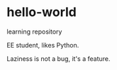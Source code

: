 # hello-world
learning repository

EE student, likes Python.

Laziness is not a bug, it's a feature.
